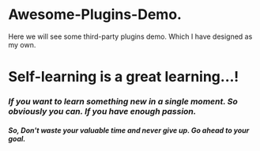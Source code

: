 # Awesome-Plugins-Demo.
<p>Here we will see some third-party plugins demo. Which I have designed as my own.</p>
<h1>Self-learning is a great learning...!</h1>
<h3><em>If you want to learn something new in a single moment. So obviously you can. If you have enough passion.</em></h3>
<h5>So, Don't waste your valuable time and never give up. Go ahead to your goal.</h5>
